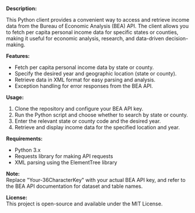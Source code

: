 **Description:**   

This Python client provides a convenient way to access and retrieve income data from the Bureau of Economic Analysis (BEA) API. The client allows you to fetch per capita personal income data for specific states or counties, making it useful for economic analysis, research, and data-driven decision-making.

**Features:**
- Fetch per capita personal income data by state or county.
- Specify the desired year and geographic location (state or county).
- Retrieve data in XML format for easy parsing and analysis.
- Exception handling for error responses from the BEA API.

**Usage:**
1. Clone the repository and configure your BEA API key.
2. Run the Python script and choose whether to search by state or county.
3. Enter the relevant state or county code and the desired year.
4. Retrieve and display income data for the specified location and year.

**Requirements:**
- Python 3.x
- Requests library for making API requests
- XML parsing using the ElementTree library

**Note:**  
Replace "Your-36CharacterKey" with your actual BEA API key, and refer to the BEA API documentation for dataset and table names.

**License:**  
This project is open-source and available under the MIT License.
